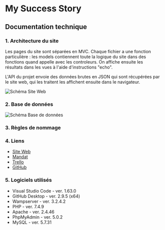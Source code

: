 # My Success Story
## Documentation technique

### 1. Architecture du site
Les pages du site sont séparées en MVC. Chaque fichier a une fonction particulière : les models contiennent toute la logique du site dans des fonctions quand appelle avec les controleurs. On affiche ensuite les résultats dans les vues à l'aide d'instructions "echo". 

L'API du projet envoie des données brutes en JSON qui sont récupérées par le site web, qui les traitent les affichent ensuite dans le navigateur. 

![Schéma Site Web](./images/schema.png)

### 2. Base de données
![Schéma Base de données](./images/database.png)

### 3. Règles de nommage


### 4. Liens
- [Site Web](https://successstory.cfpti.ch)
- [Mandat](https://docs.google.com/document/d/16Rj2KkcCFHPPHjjAMmvoyeppWsdiO9JN/edit?usp=sharing&ouid=106752474556925767372&rtpof=true&sd=true)
- [Trello](https://trello.com/b/iweK5h2I/my-success-story)
- [GitHub](https://github.com/LAAC172003/MySuccessStory)

### 5. Logiciels utilisés
- Visual Studio Code - ver. 1.63.0
- GitHub Desktop - ver. 2.9.5 (x64)
- Wampserver - ver. 3.2.4.2
- PHP - ver. 7.4.9
- Apache - ver. 2.4.46
- PhpMyAdmin - ver. 5.0.2
- MySQL - ver. 5.7.31